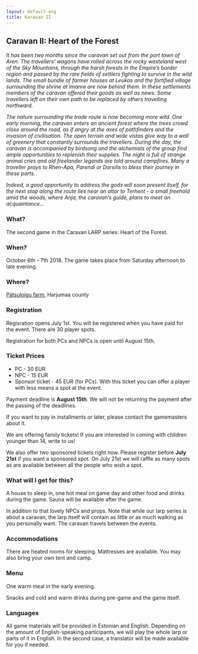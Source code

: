 ```yaml
---
layout: default-eng
title: Karavan II
---
```

## Caravan II: Heart of the Forest

_It has been two months since the caravan set out from the port town of Aren. The travellers’ wagons have rolled across the rocky wasteland west of the Sky Mountains, through the harsh forests in the Empire’s border region and passed by the rare fields of settlers fighting to survive in the wild lands. The small bundle of farmer houses at Leukas and the fortified village surrounding the shrine at Imanre are now behind them. In these settlements members of the caravan offered their goods as well as news. Some travellers left on their own path to be replaced by others travelling northward._

_The nature surrounding the trade route is now becoming more wild. One early morning, the caravan enters an ancient forest where the trees crowd close around the road, as if angry at the axes of pathfinders and the invasion of civilisation. The open terrain and wide vistas give way to a wall of greenery that constantly surrounds the travellers. During the day, the caravan is accompanied by birdsong and the alchemists of the group find ample opportunities to replenish their supplies. The night is full of strange animal cries and old freelander legends are told around campfires. Many a traveller prays to Rhen-Apa, Parendi or Darsilis to bless their journey in these parts._

_Indeed, a good opportunity to address the gods will soon present itself, for the next stop along the route lies near an altar to Terhent - a small freehold amid the woods, where Anja, the caravan’s guide, plans to meet an acquaintance..._

### What?

The second game in the Caravan LARP series: Heart of the Forest.

### When?

October 6th - 7th 2018. The game takes place from Saturday afternoon to late evening.

### Where?

[Pätsuloigu farm](https://www.google.com/maps/dir//59.272547,24.273777/@59.307203,24.393068,9z?hl=en), Harjumaa county

### Registration

Regisration opens July 1st. You will be registered when you have paid for the event. There are 30 player spots.

Registration for both PCs and NPCs is open until August 15th. 

### Ticket Prices

* PC - 30 EUR
* NPC - 15 EUR
* Sponsor ticket - 45 EUR (for PCs). With this ticket you can offer a player with less means a spot at the event.

Payment deadline is **August 15th**. We will not be returning the payment after the passing of the deadlines.

If you want to pay in installments or later, please contact the gamemasters about it.

We are offering family tickets! If you are interested in coming with children younger than 14, write to us!

We also offer two sponsored tickets right now. Please register before **July 21st** if you want a sponsored spot. On July 21st we will raffle as many spots as are available between all the people who wish a spot.

### What will I get for this?

A house to sleep in, one hot meal on game day and other food and drinks during the game. Sauna will be available after the game. 

In addition to that lovely NPCs and props. Note that while our larp series is about a caravan, the larp itself will contain as little or as much walking as you personally want. The caravan travels between the events.

### Accommodations

There are heated rooms for sleeping. Mattresses are available. You may also bring your own tent and camp. 

### Menu

One warm meal in the early evening.

Snacks and cold and warm drinks during pre-game and the game itself.

### Languages

All game materials will be provided in Estonian and English. Depending on the amount of English-speaking participants, we will play the whole larp or parts of it in English. In the second case, a translator will be made available for you if needed.
